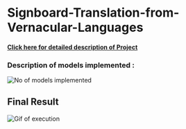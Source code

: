 # Signboard-Translation-from-Vernacular-Languages
#### [Click here for detailed description of Project](https://ai4bharat.org/articles/sign-board)

### Description of models implemented :
![No of models implemented](https://github.com/shiwanshurockz/Signboard-Translation-from-Vernacular-Languages/blob/master/Images/img1.jpg "No of models implemented")

## Final Result
![Gif of execution](https://github.com/shiwanshurockz/Signboard-Translation-from-Vernacular-Languages/blob/master/Images/gif.gif)